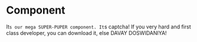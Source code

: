 # Component
It`s our mega SUPER-PUPER component. It`s captcha!
If you very hard and first class developer, you can download it, else DAVAY DOSWIDANIYA!
